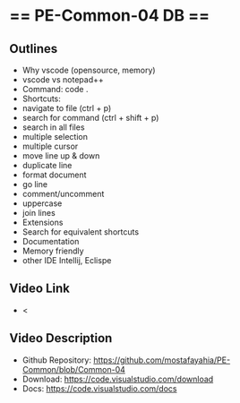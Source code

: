# == PE-Common-04 DB ==
## Outlines
- Why vscode (opensource, memory)
- vscode vs notepad++
- Command: code .
-  Shortcuts:
  - navigate to file (ctrl + p)
  - search for command (ctrl + shift + p)
  - search in all files
  - multiple selection
  - multiple cursor
  - move line up & down
  - duplicate line
  - format document
  - go line
  - comment/uncomment
  - uppercase
  - join lines
- Extensions
- Search for equivalent shortcuts
- Documentation
- Memory friendly
- other IDE Intellij, Eclispe

## Video Link
- <<insert-video-link-here>

## Video Description
- Github Repository: https://github.com/mostafayahia/PE-Common/blob/Common-04
- Download: https://code.visualstudio.com/download
- Docs: https://code.visualstudio.com/docs
